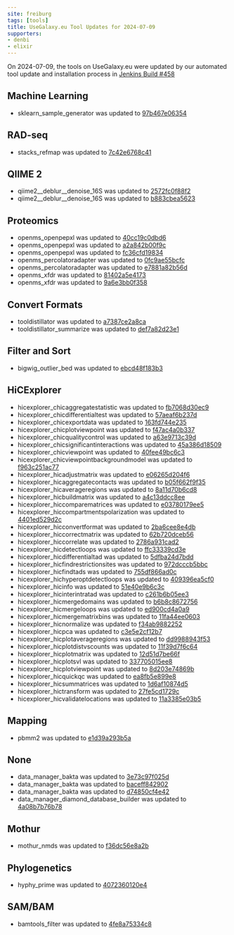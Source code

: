 ```yaml
---
site: freiburg
tags: [tools]
title: UseGalaxy.eu Tool Updates for 2024-07-09
supporters:
- denbi
- elixir
---
```


On 2024-07-09, the tools on UseGalaxy.eu were updated by our automated tool update and installation process in [Jenkins Build #458](https://build.galaxyproject.eu/job/usegalaxy-eu/job/install-tools/#458/)


## Machine Learning

- sklearn_sample_generator was updated to [97b467e06354](https://toolshed.g2.bx.psu.edu/view/bgruening/sklearn_sample_generator/97b467e06354)

## RAD-seq

- stacks_refmap was updated to [7c42e6768c41](https://toolshed.g2.bx.psu.edu/view/iuc/stacks_refmap/7c42e6768c41)

## QIIME 2

- qiime2__deblur__denoise_16S was updated to [2572fc0f88f2](https://toolshed.g2.bx.psu.edu/view/q2d2/qiime2__deblur__denoise_16S/2572fc0f88f2)
- qiime2__deblur__denoise_16S was updated to [b883cbea5623](https://toolshed.g2.bx.psu.edu/view/q2d2/qiime2__deblur__denoise_16S/b883cbea5623)

## Proteomics

- openms_openpepxl was updated to [40cc19c0dbd6](https://toolshed.g2.bx.psu.edu/view/galaxyp/openms_openpepxl/40cc19c0dbd6)
- openms_openpepxl was updated to [a2a842b00f9c](https://toolshed.g2.bx.psu.edu/view/galaxyp/openms_openpepxl/a2a842b00f9c)
- openms_openpepxl was updated to [fc36cfd19834](https://toolshed.g2.bx.psu.edu/view/galaxyp/openms_openpepxl/fc36cfd19834)
- openms_percolatoradapter was updated to [0fc9ae55bcfc](https://toolshed.g2.bx.psu.edu/view/galaxyp/openms_percolatoradapter/0fc9ae55bcfc)
- openms_percolatoradapter was updated to [e7881a82b56d](https://toolshed.g2.bx.psu.edu/view/galaxyp/openms_percolatoradapter/e7881a82b56d)
- openms_xfdr was updated to [81402a5e4173](https://toolshed.g2.bx.psu.edu/view/galaxyp/openms_xfdr/81402a5e4173)
- openms_xfdr was updated to [9a6e3bb0f358](https://toolshed.g2.bx.psu.edu/view/galaxyp/openms_xfdr/9a6e3bb0f358)

## Convert Formats

- tooldistillator was updated to [a7387ce2a8ca](https://toolshed.g2.bx.psu.edu/view/iuc/tooldistillator/a7387ce2a8ca)
- tooldistillator_summarize was updated to [def7a82d23e1](https://toolshed.g2.bx.psu.edu/view/iuc/tooldistillator_summarize/def7a82d23e1)

## Filter and Sort

- bigwig_outlier_bed was updated to [ebcd48f183b3](https://toolshed.g2.bx.psu.edu/view/iuc/bigwig_outlier_bed/ebcd48f183b3)

## HiCExplorer

- hicexplorer_chicaggregatestatistic was updated to [fb7068d30ec9](https://toolshed.g2.bx.psu.edu/view/bgruening/hicexplorer_chicaggregatestatistic/fb7068d30ec9)
- hicexplorer_chicdifferentialtest was updated to [57aeaf6b237d](https://toolshed.g2.bx.psu.edu/view/bgruening/hicexplorer_chicdifferentialtest/57aeaf6b237d)
- hicexplorer_chicexportdata was updated to [163fd744e235](https://toolshed.g2.bx.psu.edu/view/bgruening/hicexplorer_chicexportdata/163fd744e235)
- hicexplorer_chicplotviewpoint was updated to [f47ac4a0b337](https://toolshed.g2.bx.psu.edu/view/bgruening/hicexplorer_chicplotviewpoint/f47ac4a0b337)
- hicexplorer_chicqualitycontrol was updated to [a63e9713c39d](https://toolshed.g2.bx.psu.edu/view/bgruening/hicexplorer_chicqualitycontrol/a63e9713c39d)
- hicexplorer_chicsignificantinteractions was updated to [45a386d18509](https://toolshed.g2.bx.psu.edu/view/bgruening/hicexplorer_chicsignificantinteractions/45a386d18509)
- hicexplorer_chicviewpoint was updated to [40fee49bc6c3](https://toolshed.g2.bx.psu.edu/view/bgruening/hicexplorer_chicviewpoint/40fee49bc6c3)
- hicexplorer_chicviewpointbackgroundmodel was updated to [f963c251ac77](https://toolshed.g2.bx.psu.edu/view/bgruening/hicexplorer_chicviewpointbackgroundmodel/f963c251ac77)
- hicexplorer_hicadjustmatrix was updated to [e06265d204f6](https://toolshed.g2.bx.psu.edu/view/bgruening/hicexplorer_hicadjustmatrix/e06265d204f6)
- hicexplorer_hicaggregatecontacts was updated to [b05f662f9f35](https://toolshed.g2.bx.psu.edu/view/bgruening/hicexplorer_hicaggregatecontacts/b05f662f9f35)
- hicexplorer_hicaverageregions was updated to [8a11d70b6cd8](https://toolshed.g2.bx.psu.edu/view/bgruening/hicexplorer_hicaverageregions/8a11d70b6cd8)
- hicexplorer_hicbuildmatrix was updated to [a4c13ddcc8ee](https://toolshed.g2.bx.psu.edu/view/bgruening/hicexplorer_hicbuildmatrix/a4c13ddcc8ee)
- hicexplorer_hiccomparematrices was updated to [e03780179ee5](https://toolshed.g2.bx.psu.edu/view/bgruening/hicexplorer_hiccomparematrices/e03780179ee5)
- hicexplorer_hiccompartmentspolarization was updated to [4401ed529d2c](https://toolshed.g2.bx.psu.edu/view/bgruening/hicexplorer_hiccompartmentspolarization/4401ed529d2c)
- hicexplorer_hicconvertformat was updated to [2ba6cee8e4db](https://toolshed.g2.bx.psu.edu/view/bgruening/hicexplorer_hicconvertformat/2ba6cee8e4db)
- hicexplorer_hiccorrectmatrix was updated to [62b720dceb56](https://toolshed.g2.bx.psu.edu/view/bgruening/hicexplorer_hiccorrectmatrix/62b720dceb56)
- hicexplorer_hiccorrelate was updated to [2786a931cad2](https://toolshed.g2.bx.psu.edu/view/bgruening/hicexplorer_hiccorrelate/2786a931cad2)
- hicexplorer_hicdetectloops was updated to [ffc33339cd3e](https://toolshed.g2.bx.psu.edu/view/bgruening/hicexplorer_hicdetectloops/ffc33339cd3e)
- hicexplorer_hicdifferentialtad was updated to [5dfba24d7bdd](https://toolshed.g2.bx.psu.edu/view/bgruening/hicexplorer_hicdifferentialtad/5dfba24d7bdd)
- hicexplorer_hicfindrestrictionsites was updated to [972dcccb5bbc](https://toolshed.g2.bx.psu.edu/view/bgruening/hicexplorer_hicfindrestrictionsites/972dcccb5bbc)
- hicexplorer_hicfindtads was updated to [755df866ad0c](https://toolshed.g2.bx.psu.edu/view/bgruening/hicexplorer_hicfindtads/755df866ad0c)
- hicexplorer_hichyperoptdetectloops was updated to [409396ea5cf0](https://toolshed.g2.bx.psu.edu/view/bgruening/hicexplorer_hichyperoptdetectloops/409396ea5cf0)
- hicexplorer_hicinfo was updated to [51e40e9b6c3c](https://toolshed.g2.bx.psu.edu/view/bgruening/hicexplorer_hicinfo/51e40e9b6c3c)
- hicexplorer_hicinterintratad was updated to [c261b6b05ee3](https://toolshed.g2.bx.psu.edu/view/bgruening/hicexplorer_hicinterintratad/c261b6b05ee3)
- hicexplorer_hicmergedomains was updated to [b6b8c8672756](https://toolshed.g2.bx.psu.edu/view/bgruening/hicexplorer_hicmergedomains/b6b8c8672756)
- hicexplorer_hicmergeloops was updated to [ed900cd4a0a9](https://toolshed.g2.bx.psu.edu/view/bgruening/hicexplorer_hicmergeloops/ed900cd4a0a9)
- hicexplorer_hicmergematrixbins was updated to [11fa44ee0603](https://toolshed.g2.bx.psu.edu/view/bgruening/hicexplorer_hicmergematrixbins/11fa44ee0603)
- hicexplorer_hicnormalize was updated to [f34ab9882252](https://toolshed.g2.bx.psu.edu/view/bgruening/hicexplorer_hicnormalize/f34ab9882252)
- hicexplorer_hicpca was updated to [c3e5e2cf12b7](https://toolshed.g2.bx.psu.edu/view/bgruening/hicexplorer_hicpca/c3e5e2cf12b7)
- hicexplorer_hicplotaverageregions was updated to [dd9988943f53](https://toolshed.g2.bx.psu.edu/view/bgruening/hicexplorer_hicplotaverageregions/dd9988943f53)
- hicexplorer_hicplotdistvscounts was updated to [11f39d7f6c64](https://toolshed.g2.bx.psu.edu/view/bgruening/hicexplorer_hicplotdistvscounts/11f39d7f6c64)
- hicexplorer_hicplotmatrix was updated to [12d51d7be66f](https://toolshed.g2.bx.psu.edu/view/bgruening/hicexplorer_hicplotmatrix/12d51d7be66f)
- hicexplorer_hicplotsvl was updated to [337705015ee8](https://toolshed.g2.bx.psu.edu/view/bgruening/hicexplorer_hicplotsvl/337705015ee8)
- hicexplorer_hicplotviewpoint was updated to [8d203e74869b](https://toolshed.g2.bx.psu.edu/view/bgruening/hicexplorer_hicplotviewpoint/8d203e74869b)
- hicexplorer_hicquickqc was updated to [ea8fb5e899e8](https://toolshed.g2.bx.psu.edu/view/bgruening/hicexplorer_hicquickqc/ea8fb5e899e8)
- hicexplorer_hicsummatrices was updated to [1d6af10874d5](https://toolshed.g2.bx.psu.edu/view/bgruening/hicexplorer_hicsummatrices/1d6af10874d5)
- hicexplorer_hictransform was updated to [27fe5cd1729c](https://toolshed.g2.bx.psu.edu/view/bgruening/hicexplorer_hictransform/27fe5cd1729c)
- hicexplorer_hicvalidatelocations was updated to [11a3385e03b5](https://toolshed.g2.bx.psu.edu/view/bgruening/hicexplorer_hicvalidatelocations/11a3385e03b5)

## Mapping

- pbmm2 was updated to [e1d39a293b5a](https://toolshed.g2.bx.psu.edu/view/iuc/pbmm2/e1d39a293b5a)

## None

- data_manager_bakta was updated to [3e73c97f025d](https://toolshed.g2.bx.psu.edu/view/iuc/data_manager_bakta/3e73c97f025d)
- data_manager_bakta was updated to [baceff842902](https://toolshed.g2.bx.psu.edu/view/iuc/data_manager_bakta/baceff842902)
- data_manager_bakta was updated to [d74850cf4e42](https://toolshed.g2.bx.psu.edu/view/iuc/data_manager_bakta/d74850cf4e42)
- data_manager_diamond_database_builder was updated to [4a08b7b76b78](https://toolshed.g2.bx.psu.edu/view/iuc/data_manager_diamond_database_builder/4a08b7b76b78)

## Mothur

- mothur_nmds was updated to [f36dc56e8a2b](https://toolshed.g2.bx.psu.edu/view/iuc/mothur_nmds/f36dc56e8a2b)

## Phylogenetics

- hyphy_prime was updated to [4072360120e4](https://toolshed.g2.bx.psu.edu/view/iuc/hyphy_prime/4072360120e4)

## SAM/BAM

- bamtools_filter was updated to [4fe8a75334c8](https://toolshed.g2.bx.psu.edu/view/devteam/bamtools_filter/4fe8a75334c8)


